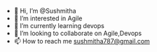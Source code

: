 - 👋 Hi, I’m @Sushmitha
- 👀 I’m interested in Agile
- 🌱 I’m currently learning devops
- 💞️ I’m looking to collaborate on Agile,Devops
- 📫 How to reach me sushmitha787@gmail.com

<!---
susratna/susratna is a ✨ special ✨ repository because its `README.md` (this file) appears on your GitHub profile.
You can click the Preview link to take a look at your changes.
--->
